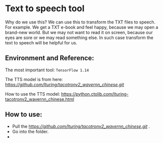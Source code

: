 # Text to speech tool

Why do we use this? We can use this to transform the TXT files to speech. For example. We get a TXT e-book and feel happy, because we may open a brand-new world. But we may not want to read it on screen, because our eyes are sore or we may read something else. In such case transform the text to speech will be helpful for us. 

## Environment and Reference: 	

The most important tool: `TensorFlow 1.14`

The TTS model is from here:  [https:*//github.com/lturing/tacotronv2_wavernn_chinese.git*](https://github.com/lturing/tacotronv2_wavernn_chinese.git) 

How to use the TTS model: https://python.ctolib.com/lturing-tacotronv2_wavernn_chinese.html 

## How to use: 

* Pull the [https:*//github.com/lturing/tacotronv2_wavernn_chinese.git*](https://github.com/lturing/tacotronv2_wavernn_chinese.git)  . 
* Go into the folder. 
* 



